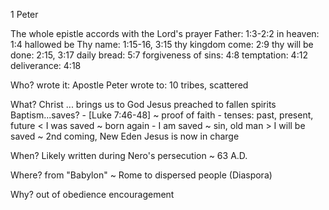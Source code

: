 1 Peter




The whole epistle accords with the Lord's prayer
Father: 1:3-2:2
in heaven: 1:4
hallowed be Thy name: 1:15-16, 3:15
thy kingdom come: 2:9
thy will be done: 2:15, 3:17
daily bread: 5:7
forgiveness of sins: 4:8
temptation: 4:12
deliverance: 4:18


Who?
    wrote it: Apostle Peter
    wrote to: 10 tribes, scattered


What?
    Christ ... brings us to God
    Jesus preached to fallen spirits
    Baptism...saves?
    - [Luke 7:46-48] ~ proof of faith
    - tenses: past, present, future
        < I was saved ~ born again
        - I am saved ~ sin, old man
        > I will be saved ~ 2nd coming, New Eden
    Jesus is now in charge


When?
    Likely written during Nero's persecution ~ 63 A.D.


Where?
    from "Babylon" ~ Rome
    to dispersed people (Diaspora)


Why?
    out of obedience
    encouragement
